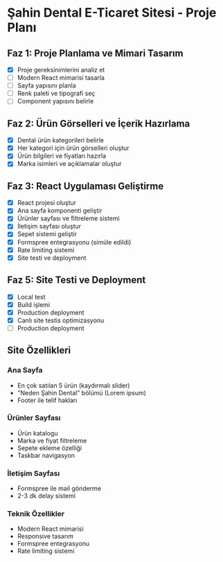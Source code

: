 # Şahin Dental E-Ticaret Sitesi - Proje Planı

## Faz 1: Proje Planlama ve Mimari Tasarım
- [x] Proje gereksinimlerini analiz et
- [ ] Modern React mimarisi tasarla
- [ ] Sayfa yapısını planla
- [ ] Renk paleti ve tipografi seç
- [ ] Component yapısını belirle

## Faz 2: Ürün Görselleri ve İçerik Hazırlama
- [x] Dental ürün kategorileri belirle
- [x] Her kategori için ürün görselleri oluştur
- [x] Ürün bilgileri ve fiyatları hazırla
- [x] Marka isimleri ve açıklamalar oluştur

## Faz 3: React Uygulaması Geliştirme
- [x] React projesi oluştur
- [x] Ana sayfa komponenti geliştir
- [x] Ürünler sayfası ve filtreleme sistemi
- [x] İletişim sayfası oluştur
- [x] Sepet sistemi geliştir
- [x] Formspree entegrasyonu (simüle edildi)
- [x] Rate limiting sistemi
- [x] Site testi ve deployment

## Faz 5: Site Testi ve Deployment
- [x] Local test
- [x] Build işlemi
- [x] Production deployment
- [x] Canlı site testis optimizasyonu
- [ ] Production deployment

## Site Özellikleri
### Ana Sayfa
- En çok satılan 5 ürün (kaydırmalı slider)
- "Neden Şahin Dental" bölümü (Lorem ipsum)
- Footer ile telif hakları

### Ürünler Sayfası
- Ürün katalogu
- Marka ve fiyat filtreleme
- Sepete ekleme özelliği
- Taskbar navigasyon

### İletişim Sayfası
- Formspree ile mail gönderme
- 2-3 dk delay sistemi

### Teknik Özellikler
- Modern React mimarisi
- Responsive tasarım
- Formspree entegrasyonu
- Rate limiting sistemi

